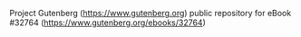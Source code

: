 Project Gutenberg (https://www.gutenberg.org) public repository for eBook #32764 (https://www.gutenberg.org/ebooks/32764)
